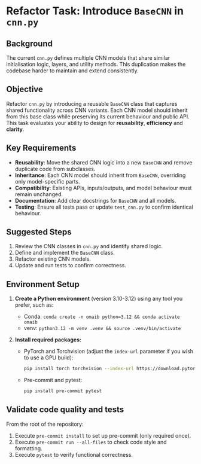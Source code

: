# Refactor Task: Introduce `BaseCNN` in `cnn.py`

## Background

The current `cnn.py` defines multiple CNN models that share similar initialisation logic, layers, and utility methods.
This duplication makes the codebase harder to maintain and extend consistently.

## Objective

Refactor `cnn.py` by introducing a reusable `BaseCNN` class that captures shared functionality across CNN variants.
Each CNN model should inherit from this base class while preserving its current behaviour and public API.
This task evaluates your ability to design for **reusability**, **efficiency** and **clarity**.

## Key Requirements

- **Reusability**: Move the shared CNN logic into a new `BaseCNN` and remove duplicate code from subclasses.
- **Inheritance**: Each CNN model should inherit from `BaseCNN`, overriding only model-specific parts.
- **Compatibility**: Existing APIs, inputs/outputs, and model behaviour must remain unchanged.
- **Documentation**: Add clear docstrings for `BaseCNN` and all models.
- **Testing**: Ensure all tests pass or update `test_cnn.py` to confirm identical behaviour.

## Suggested Steps

1. Review the CNN classes in `cnn.py` and identify shared logic.
2. Define and implement the `BaseCNN` class.
3. Refactor existing CNN models.
4. Update and run tests to confirm correctness.

## Environment Setup

1. **Create a Python environment** (version 3.10-3.12) using any tool you prefer, such as:
   - Conda: `conda create -n omaib python=3.12 && conda activate omaib`
   - venv: `python3.12 -m venv .venv && source .venv/bin/activate`

2. **Install required packages:**
   - PyTorch and Torchvision (adjust the `index-url` parameter if you wish to use a GPU build):
      ```bash
      pip install torch torchvision --index-url https://download.pytorch.org/whl/cpu
      ```
   - Pre-commit and pytest:
      ```bash
      pip install pre-commit pytest
      ```
## Validate code quality and tests
From the root of the repository:
1. Execute `pre-commit install` to set up pre-commit (only required once).
2. Execute `pre-commit run --all-files` to check code style and formatting.
3. Execute `pytest` to verify functional correctness.
